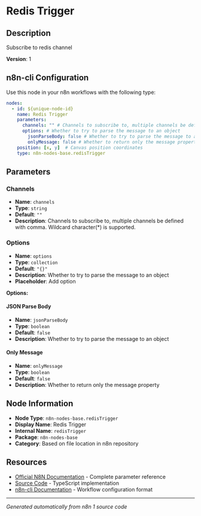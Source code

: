 # Redis Trigger

## Description

Subscribe to redis channel

**Version**: 1

## n8n-cli Configuration

Use this node in your n8n workflows with the following type:

```yaml
nodes:
  - id: ${unique-node-id}
    name: Redis Trigger
    parameters:
      channels: "" # Channels to subscribe to, multiple channels be defined with comma. Wildcard character(*) is supported.
      options: # Whether to try to parse the message to an object
        jsonParseBody: false # Whether to try to parse the message to an object
        onlyMessage: false # Whether to return only the message property
    position: [x, y]  # Canvas position coordinates
    type: n8n-nodes-base.redisTrigger
```

## Parameters

### Channels

- **Name**: `channels`
- **Type**: `string`
- **Default**: `""`
- **Description**: Channels to subscribe to, multiple channels be defined with comma. Wildcard character(*) is supported.

### Options

- **Name**: `options`
- **Type**: `collection`
- **Default**: `"{}"`
- **Description**: Whether to try to parse the message to an object
- **Placeholder**: Add option

**Options:**

#### JSON Parse Body
- **Name**: `jsonParseBody`
- **Type**: `boolean`
- **Default**: `false`
- **Description**: Whether to try to parse the message to an object

#### Only Message
- **Name**: `onlyMessage`
- **Type**: `boolean`
- **Default**: `false`
- **Description**: Whether to return only the message property



## Node Information

- **Node Type**: `n8n-nodes-base.redisTrigger`
- **Display Name**: Redis Trigger
- **Internal Name**: `redisTrigger`
- **Package**: `n8n-nodes-base`
- **Category**: Based on file location in n8n repository

## Resources

- [Official N8N Documentation](https://docs.n8n.io/integrations/builtin/app-nodes/n8n-nodes-base.redistrigger/) - Complete parameter reference
- [Source Code](https://github.com/n8n-io/n8n/blob/master/packages/nodes-base/nodes/Redis/RedisTrigger.node.ts) - TypeScript implementation
- [n8n-cli Documentation](https://github.com/edenreich/n8n-cli) - Workflow configuration format

---
*Generated automatically from n8n 1 source code*
